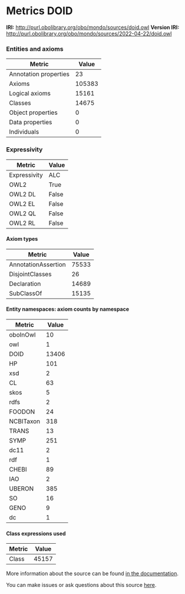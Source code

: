 # Metrics DOID

**IRI:** http://purl.obolibrary.org/obo/mondo/sources/doid.owl
**Version IRI:** http://purl.obolibrary.org/obo/mondo/sources/2022-04-22/doid.owl

### Entities and axioms

| Metric | Value |
| ------ | ----- |
| Annotation properties | 23 |
| Axioms | 105383 |
| Logical axioms | 15161 |
| Classes | 14675 |
| Object properties | 0 |
| Data properties | 0 |
| Individuals | 0 |


### Expressivity

| Metric | Value |
| ------ | ----- |
| Expressivity | ALC |
| OWL2 | True |
| OWL2 DL | False |
| OWL2 EL | False |
| OWL2 QL | False |
| OWL2 RL | False |

#### Axiom types

| Metric | Value |
| ------ | ----- |
| AnnotationAssertion | 75533 |
| DisjointClasses | 26 |
| Declaration | 14689 |
| SubClassOf | 15135 |


#### Entity namespaces: axiom counts by namespace

| Metric | Value |
| ------ | ----- |
| oboInOwl | 10 |
| owl | 1 |
| DOID | 13406 |
| HP | 101 |
| xsd | 2 |
| CL | 63 |
| skos | 5 |
| rdfs | 2 |
| FOODON | 24 |
| NCBITaxon | 318 |
| TRANS | 13 |
| SYMP | 251 |
| dc11 | 2 |
| rdf | 1 |
| CHEBI | 89 |
| IAO | 2 |
| UBERON | 385 |
| SO | 16 |
| GENO | 9 |
| dc | 1 |


#### Class expressions used

| Metric | Value |
| ------ | ----- |
| Class | 45157 |


More information about the source can be found [in the documentation](../sources.md).

You can make issues or ask questions about this source [here](https://github.com/monarch-initiative/mondo-ingest/issues).

